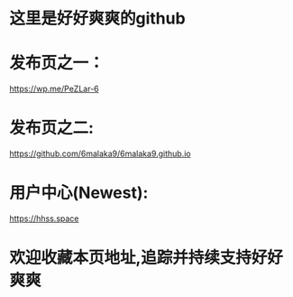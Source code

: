 # 这里是好好爽爽的github

# 发布页之一：
https://wp.me/PeZLar-6

# 发布页之二:
https://github.com/6malaka9/6malaka9.github.io

# 用户中心(Newest):
https://hhss.space

# 欢迎收藏本页地址,追踪并持续支持好好爽爽



